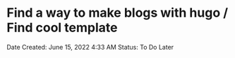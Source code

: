 # Find a way to make blogs with hugo / Find cool template

Date Created: June 15, 2022 4:33 AM
Status: To Do Later